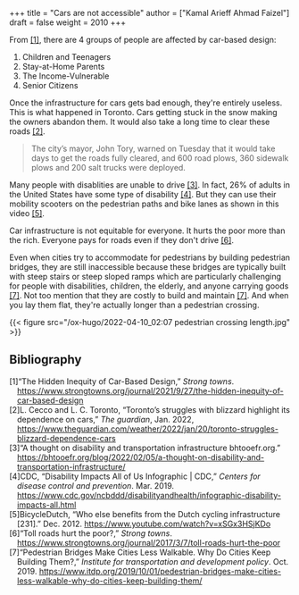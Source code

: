 +++
title = "Cars are not accessible"
author = ["Kamal Arieff Ahmad Faizel"]
draft = false
weight = 2010
+++

From <a href="#citeproc_bib_item_1">[1]</a>, there are 4 groups of people are affected by car-based design:

1.  Children and Teenagers
2.  Stay-at-Home Parents
3.  The Income-Vulnerable
4.  Senior Citizens

Once the infrastructure for cars gets bad enough, they're entirely useless. This is what happened in Toronto. Cars getting stuck in the snow making the owners abandon them. It would also take a long time to clear these roads <a href="#citeproc_bib_item_2">[2]</a>.

> The city’s mayor, John Tory, warned on Tuesday that it would take days to get the roads fully cleared, and 600 road plows, 360 sidewalk plows and 200 salt trucks were deployed.

Many people with disablities are unable to drive <a href="#citeproc_bib_item_3">[3]</a>. In fact, 26% of adults in the United States have some type of disability <a href="#citeproc_bib_item_4">[4]</a>. But they can use their mobility scooters on the pedestrian paths and bike lanes as shown in this video <a href="#citeproc_bib_item_5">[5]</a>.

Car infrastructure is not equitable for everyone. It hurts the poor more than the rich. Everyone pays for roads even if they don't drive <a href="#citeproc_bib_item_6">[6]</a>.

Even when cities try to accommodate for pedestrians by building pedestrian bridges, they are still inaccessible because these bridges are typically built with steep stairs or steep sloped ramps which are particularly challenging for people with disabilities, children, the elderly, and anyone carrying goods <a href="#citeproc_bib_item_7">[7]</a>. Not too mention that they are costly to build and maintain <a href="#citeproc_bib_item_7">[7]</a>. And when you lay them flat, they're actually longer than a pedestrian crossing.

{{< figure src="/ox-hugo/2022-04-10_02:07 pedestrian crossing length.jpg" >}}

## Bibliography

<style>.csl-left-margin{float: left; padding-right: 0em;}
 .csl-right-inline{margin: 0 0 0 1em;}</style><div class="csl-bib-body">
  <div class="csl-entry"><a id="citeproc_bib_item_1"></a>
    <div class="csl-left-margin">[1]</div><div class="csl-right-inline">“The Hidden Inequity of Car-Based Design,” <i>Strong towns</i>. <a href="https://www.strongtowns.org/journal/2021/9/27/the-hidden-inequity-of-car-based-design">https://www.strongtowns.org/journal/2021/9/27/the-hidden-inequity-of-car-based-design</a></div>
  </div>
  <div class="csl-entry"><a id="citeproc_bib_item_2"></a>
    <div class="csl-left-margin">[2]</div><div class="csl-right-inline">L. Cecco and L. C. Toronto, “Toronto’s struggles with blizzard highlight its dependence on cars,” <i>The guardian</i>, Jan. 2022, <a href="https://www.theguardian.com/weather/2022/jan/20/toronto-struggles-blizzard-dependence-cars">https://www.theguardian.com/weather/2022/jan/20/toronto-struggles-blizzard-dependence-cars</a></div>
  </div>
  <div class="csl-entry"><a id="citeproc_bib_item_3"></a>
    <div class="csl-left-margin">[3]</div><div class="csl-right-inline">“A thought on disability and transportation infrastructure bhtooefr.org.” <a href="https://bhtooefr.org/blog/2022/02/05/a-thought-on-disability-and-transportation-infrastructure/">https://bhtooefr.org/blog/2022/02/05/a-thought-on-disability-and-transportation-infrastructure/</a></div>
  </div>
  <div class="csl-entry"><a id="citeproc_bib_item_4"></a>
    <div class="csl-left-margin">[4]</div><div class="csl-right-inline">CDC, “Disability Impacts All of Us Infographic | CDC,” <i>Centers for disease control and prevention</i>. Mar. 2019. <a href="https://www.cdc.gov/ncbddd/disabilityandhealth/infographic-disability-impacts-all.html">https://www.cdc.gov/ncbddd/disabilityandhealth/infographic-disability-impacts-all.html</a></div>
  </div>
  <div class="csl-entry"><a id="citeproc_bib_item_5"></a>
    <div class="csl-left-margin">[5]</div><div class="csl-right-inline">BicycleDutch, “Who else benefits from the Dutch cycling infrastructure [231].” Dec. 2012. <a href="https://www.youtube.com/watch?v=xSGx3HSjKDo">https://www.youtube.com/watch?v=xSGx3HSjKDo</a></div>
  </div>
  <div class="csl-entry"><a id="citeproc_bib_item_6"></a>
    <div class="csl-left-margin">[6]</div><div class="csl-right-inline">“Toll roads hurt the poor?,” <i>Strong towns</i>. <a href="https://www.strongtowns.org/journal/2017/3/7/toll-roads-hurt-the-poor">https://www.strongtowns.org/journal/2017/3/7/toll-roads-hurt-the-poor</a></div>
  </div>
  <div class="csl-entry"><a id="citeproc_bib_item_7"></a>
    <div class="csl-left-margin">[7]</div><div class="csl-right-inline">“Pedestrian Bridges Make Cities Less Walkable. Why Do Cities Keep Building Them?,” <i>Institute for transportation and development policy</i>. Oct. 2019. <a href="https://www.itdp.org/2019/10/01/pedestrian-bridges-make-cities-less-walkable-why-do-cities-keep-building-them/">https://www.itdp.org/2019/10/01/pedestrian-bridges-make-cities-less-walkable-why-do-cities-keep-building-them/</a></div>
  </div>
</div>
